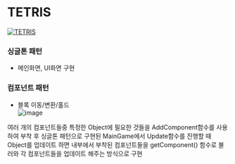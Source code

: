 # TETRIS

[![TETRIS](https://img.youtube.com/vi/2AWB5vQy4sU/hqdefault.jpg)](https://youtu.be/2AWB5vQy4sU)

### 싱글톤 패턴
- 메인화면, UI화면 구현
### 컴포넌트 패턴
- 블록 이동/변환/홀드   
![image](https://user-images.githubusercontent.com/49854426/127808215-e55e05f2-c5f2-4ec1-89c4-d470f499f944.png)

여러 개의 컴포넌트들중 특정한 Object에 필요한 것들을 AddComponent함수를 사용하여 부착 후
싱글톤 패턴으로 구현된 MainGame에서 Update함수를 진행할 때 Object를 업데이트 하면
내부에서 부착된 컴포넌트들을 getComponent() 함수로 불러와 각 컴포넌트들을 업데이트 해주는 방식으로 구현
